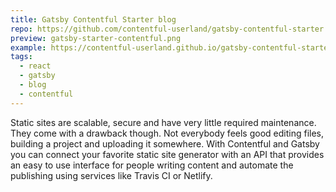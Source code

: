 ```yaml
---
title: Gatsby Contentful Starter blog
repo: https://github.com/contentful-userland/gatsby-contentful-starter
preview: gatsby-starter-contentful.png
example: https://contentful-userland.github.io/gatsby-contentful-starter/
tags:
  - react
  - gatsby
  - blog
  - contentful
---
```


Static sites are scalable, secure and have very little required maintenance. They come with a drawback though. Not everybody feels good editing files, building a project and uploading it somewhere. With Contentful and Gatsby you can connect your favorite static site generator with an API that provides an easy to use interface for people writing content and automate the publishing using services like Travis CI or Netlify.
